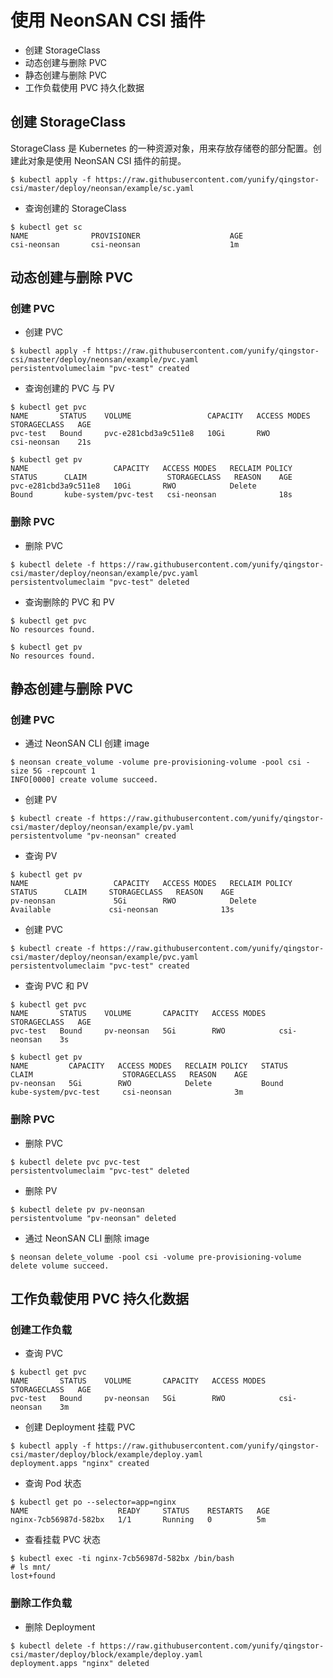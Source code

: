 # 使用 NeonSAN CSI 插件

- 创建 StorageClass
- 动态创建与删除 PVC
- 静态创建与删除 PVC
- 工作负载使用 PVC 持久化数据

## 创建 StorageClass

StorageClass 是 Kubernetes 的一种资源对象，用来存放存储卷的部分配置。创建此对象是使用 NeonSAN CSI 插件的前提。

```
$ kubectl apply -f https://raw.githubusercontent.com/yunify/qingstor-csi/master/deploy/neonsan/example/sc.yaml
```

- 查询创建的 StorageClass

```
$ kubectl get sc
NAME              PROVISIONER                    AGE
csi-neonsan       csi-neonsan                    1m
```

## 动态创建与删除 PVC


### 创建 PVC


- 创建 PVC
```
$ kubectl apply -f https://raw.githubusercontent.com/yunify/qingstor-csi/master/deploy/neonsan/example/pvc.yaml
persistentvolumeclaim "pvc-test" created
```

- 查询创建的 PVC 与 PV

```
$ kubectl get pvc
NAME       STATUS    VOLUME                 CAPACITY   ACCESS MODES   STORAGECLASS   AGE
pvc-test   Bound     pvc-e281cbd3a9c511e8   10Gi       RWO            csi-neonsan    21s
```

```
$ kubectl get pv
NAME                   CAPACITY   ACCESS MODES   RECLAIM POLICY   STATUS      CLAIM                  STORAGECLASS   REASON    AGE
pvc-e281cbd3a9c511e8   10Gi       RWO            Delete           Bound       kube-system/pvc-test   csi-neonsan              18s
```

### 删除 PVC

- 删除 PVC
```
$ kubectl delete -f https://raw.githubusercontent.com/yunify/qingstor-csi/master/deploy/neonsan/example/pvc.yaml
persistentvolumeclaim "pvc-test" deleted
```

- 查询删除的 PVC 和 PV
```
$ kubectl get pvc
No resources found.
```

```
$ kubectl get pv
No resources found.
```

## 静态创建与删除 PVC

### 创建 PVC

- 通过 NeonSAN CLI 创建 image
```
$ neonsan create_volume -volume pre-provisioning-volume -pool csi -size 5G -repcount 1
INFO[0000] create volume succeed.                       
```

- 创建 PV
```
$ kubectl create -f https://raw.githubusercontent.com/yunify/qingstor-csi/master/deploy/neonsan/example/pv.yaml
persistentvolume "pv-neonsan" created
```

- 查询 PV
```
$ kubectl get pv
NAME                   CAPACITY   ACCESS MODES   RECLAIM POLICY   STATUS      CLAIM     STORAGECLASS   REASON    AGE
pv-neonsan             5Gi        RWO            Delete           Available             csi-neonsan              13s
```

- 创建 PVC
```
$ kubectl create -f https://raw.githubusercontent.com/yunify/qingstor-csi/master/deploy/neonsan/example/pvc.yaml
persistentvolumeclaim "pvc-test" created
```

- 查询 PVC 和 PV
```
$ kubectl get pvc
NAME       STATUS    VOLUME       CAPACITY   ACCESS MODES   STORAGECLASS   AGE
pvc-test   Bound     pv-neonsan   5Gi        RWO            csi-neonsan    3s
```

```
$ kubectl get pv
NAME         CAPACITY   ACCESS MODES   RECLAIM POLICY   STATUS      CLAIM                    STORAGECLASS   REASON    AGE
pv-neonsan   5Gi        RWO            Delete           Bound       kube-system/pvc-test     csi-neonsan              3m
```

### 删除 PVC

- 删除 PVC
```
$ kubectl delete pvc pvc-test
persistentvolumeclaim "pvc-test" deleted
```

- 删除 PV
```
$ kubectl delete pv pv-neonsan
persistentvolume "pv-neonsan" deleted
```

- 通过 NeonSAN CLI 删除 image
```
$ neonsan delete_volume -pool csi -volume pre-provisioning-volume
delete volume succeed.
```

## 工作负载使用 PVC 持久化数据

### 创建工作负载

- 查询 PVC
```
$ kubectl get pvc
NAME       STATUS    VOLUME       CAPACITY   ACCESS MODES   STORAGECLASS   AGE
pvc-test   Bound     pv-neonsan   5Gi        RWO            csi-neonsan    3m

```

- 创建 Deployment 挂载 PVC

```
$ kubectl apply -f https://raw.githubusercontent.com/yunify/qingstor-csi/master/deploy/block/example/deploy.yaml
deployment.apps "nginx" created
```

- 查询 Pod 状态
```
$ kubectl get po --selector=app=nginx
NAME                    READY     STATUS    RESTARTS   AGE
nginx-7cb56987d-582bx   1/1       Running   0          5m
```

- 查看挂载 PVC 状态
```
$ kubectl exec -ti nginx-7cb56987d-582bx /bin/bash
# ls mnt/
lost+found
```

### 删除工作负载

- 删除 Deployment
```
$ kubectl delete -f https://raw.githubusercontent.com/yunify/qingstor-csi/master/deploy/block/example/deploy.yaml
deployment.apps "nginx" deleted
```